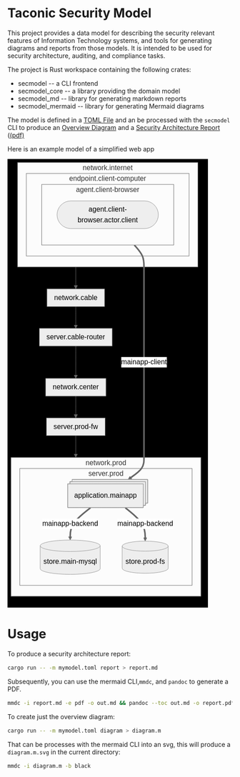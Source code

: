 # Taconic Security Model

This project provides a data model for describing the security
relevant features of Information Technology systems, and tools for
generating diagrams and reports from those models.  It is intended to
be used for security architecture, auditing, and compliance tasks.

The project is Rust workspace containing the following crates:

* secmodel -- a CLI frontend
* secmodel_core -- a library providing the domain model
* secmodel_md -- library for generating markdown reports
* secmodel_mermaid -- library for generating Mermaid diagrams

The model is defined in a [TOML File](example/webapp/security_model.toml) and an be processed with the `secmodel` CLI to produce an [Overview Diagram](example/webapp/overview.png) and a [Security Architecture Report](example/webapp/report.md) ([(pdf)](example/webapp/report.pdf)

Here is an example model of a simplified web app

![Webapp Security Model Diagram](example/webapp/overview.png)

# Usage

To produce a security architecture report:
```sh
cargo run -- -m mymodel.toml report > report.md
```

Subsequently, you can use the mermaid CLI,`mmdc`, and `pandoc` to
generate a PDF.

```sh
mmdc -i report.md -e pdf -o out.md && pandoc --toc out.md -o report.pdf
```

To create just the overview diagram:

```sh
cargo run -- -m mymodel.toml diagram > diagram.m
```

That can be processes with the mermaid CLI into an svg,  this will produce a `diagram.m.svg` in the current directory:

```sh
mmdc -i diagram.m -b black
```


